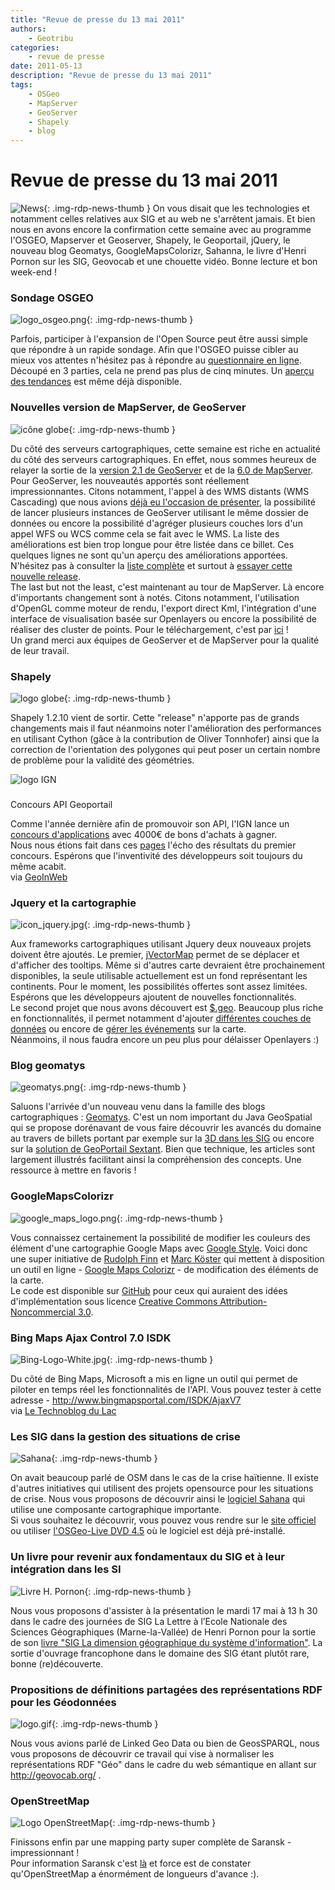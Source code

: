 ```yaml
---
title: "Revue de presse du 13 mai 2011"
authors:
    - Geotribu
categories:
    - revue de presse
date: 2011-05-13
description: "Revue de presse du 13 mai 2011"
tags:
    - OSGeo
    - MapServer
    - GeoServer
    - Shapely
    - blog
---
```


# Revue de presse du 13 mai 2011

![News](https://cdn.geotribu.fr/img/internal/icons-rdp-news/news.png "Icône news générique"){: .img-rdp-news-thumb }
On vous disait que les technologies et notamment celles relatives aux SIG et au web ne s'arrêtent jamais. Et bien nous en avons encore la confirmation cette semaine avec au programme l'OSGEO, Mapserver et Geoserver, Shapely, le Geoportail, jQuery, le nouveau blog Geomatys, GoogleMapsColorizr, Sahanna, le livre d'Henri Pornon sur les SIG, Geovocab et une chouette vidéo. Bonne lecture et bon week-end !

<!--![logo_osgeo.png](https://cdn.geotribu.fr/img/logos-icones/entreprises_association/osgeo.png "logo_osgeo.png"){: .img-rdp-news-thumb }-->

### Sondage OSGEO

![logo_osgeo.png](https://cdn.geotribu.fr/img/logos-icones/entreprises_association/osgeo.png "logo_osgeo.png"){: .img-rdp-news-thumb }


Parfois, participer à l'expansion de l'Open Source peut être aussi simple que répondre à un rapide sondage. Afin que l'OSGEO puisse cibler au mieux vos attentes n'hésitez pas à répondre au [questionnaire en ligne](http://www.surveymonkey.com/s/DS7PDYG). Découpé en 3 parties, cela ne prend pas plus de cinq minutes. Un [aperçu des tendances](http://www.osgeo.org/tyler/2011/osgeo-survey-graph2) est même déjà disponible.

<!--![icône globe](https://cdn.geotribu.fr/img/internal/icons-rdp-news/world.png "icône globe"){: .img-rdp-news-thumb }-->

### Nouvelles version de MapServer, de GeoServer

![icône globe](https://cdn.geotribu.fr/img/internal/icons-rdp-news/world.png "icône globe"){: .img-rdp-news-thumb }


Du côté des serveurs cartographiques, cette semaine est riche en actualité du côté des serveurs cartographiques. En effet, nous sommes heureux de relayer la sortie de la [version 2.1 de GeoServer](http://blog.geoserver.org/2011/05/12/geoserver-2-1/) et de la [6.0 de MapServer](http://mapserver.org/development/announce/6-0.html#announce-6-0).  
Pour GeoServer, les nouveautés apportés sont réellement impressionnantes. Citons notamment, l'appel à des WMS distants (WMS Cascading) que nous avions [déjà eu l'occasion de présenter](http://www.geotribu.net/node/321), la possibilité de lancer plusieurs instances de GeoServer utilisant le même dossier de données ou encore la possibilité d'agréger plusieurs couches lors d'un appel WFS ou WCS comme cela se fait avec le WMS. La liste des améliorations est bien trop longue pour être listée dans ce billet. Ces quelques lignes ne sont qu'un aperçu des améliorations apportées. N'hésitez pas à consulter la [liste complète](http://blog.geoserver.org/2011/05/12/geoserver-2-1/) et surtout à [essayer cette nouvelle release](http://geoserver.org/display/GEOS/GeoServer+2.1.0).  
The last but not the least, c'est maintenant au tour de MapServer. Là encore d'importants changement sont à notés. Citons notamment, l'utilisation d'OpenGL comme moteur de rendu, l'export direct Kml, l'intégration d'une interface de visualisation basée sur Openlayers ou encore la possibilité de réaliser des cluster de points. Pour le téléchargement, c'est par [ici](http://mapserver.org/download.html) !  
Un grand merci aux équipes de GeoServer et de MapServer pour la qualité de leur travail.

<!--![logo globe](https://cdn.geotribu.fr/img/internal/icons-rdp-news/world.png "Icône de globe"){: .img-rdp-news-thumb }-->

### Shapely

![logo globe](https://cdn.geotribu.fr/img/internal/icons-rdp-news/world.png "Icône de globe"){: .img-rdp-news-thumb }


Shapely 1.2.10 vient de sortir. Cette "release" n'apporte pas de grands changements mais il faut néanmoins noter l'amélioration des performances en utilisant Cython (gâce à la contribution de Oliver Tonnhofer) ainsi que la correction de l'orientation des polygones qui peut poser un certain nombre de problème pour la validité des géométries.

![logo IGN](https://cdn.geotribu.fr/img/logos-icones/entreprises_association/ign.png "IGN")
###
Concours API Geoportail

Comme l'année dernière afin de promouvoir son API, l'IGN lance un [concours d'applications](http://concours-api.ign.fr/participez.html) avec 4000€ de bons d'achats à gagner.  
Nous nous étions fait dans ces [pages](http://geotribu.net/node/305) l'écho des résultats du premier concours. Espérons que l'inventivité des développeurs soit toujours du même acabit.  
via [GeoInWeb](http://www.geoinweb.com/2011/05/07/concours-api-geoportail-2011/)

### Jquery et la cartographie
![icon_jquery.jpg](https://cdn.geotribu.fr/img/logos-icones/programmation/jquery.png "icon_jquery.jpg"){: .img-rdp-news-thumb }

Aux frameworks cartographiques utilisant Jquery deux nouveaux projets doivent être ajoutés. Le premier, [jVectorMap](http://jvectormap.owl-hollow.net/) permet de se déplacer et d'afficher des tooltips. Même si d'autres carte devraient être prochainement disponibles, la seule utilisable actuellement est un fond représentant les continents. Pour le moment, les possibilités offertes sont assez limitées. Espérons que les développeurs ajoutent de nouvelles fonctionnalités.  
Le second projet que nous avons découvert est [$.geo](http://host.appgeo.com/libs/geo/test/). Beaucoup plus riche en fonctionnalités, il permet notamment d'ajouter [différentes couches de données](http://host.appgeo.com/libs/geo/test/examples/tilingScheme.html?initService=newjersey) ou encore de [gérer les événements](http://host.appgeo.com/libs/geo/test/examples/events.html) sur la carte.  
Néanmoins, il nous faudra encore un peu plus pour délaisser Openlayers :)

<!--![geomatys.png](http://www.geotribu.net/sites/default/files/Tuto/img/Blog/divers/geomatys.png "geomatys.png"){: .img-rdp-news-thumb }-->

### Blog geomatys

![geomatys.png](http://www.geotribu.net/sites/default/files/Tuto/img/Blog/divers/geomatys.png "geomatys.png"){: .img-rdp-news-thumb }


Saluons l'arrivée d'un nouveau venu dans la famille des blogs cartographiques : [Geomatys](http://www.geomatys.com/fr/blog). C'est un nom important du Java GeoSpatial qui se propose dorénavant de vous faire découvrir les avancés du domaine au travers de billets portant par exemple sur la [3D dans les SIG](http://www.geomatys.com/fr/blog/-/blogs/de-nouvelles-problematiques-pour-la-geometrie-3d-dans-les-sig?_33_redirect=http%3A%2F%2Fwww.geomatys.com%2Ffr%2Fblog%3Fp_p_id%3D33%26p_p_lifecycle%3D0%26p_p_state%3Dnormal%26p_p_mode%3Dview%26p_p_col_id%3Dcolumn-1%26p_p_col_count%3D1) ou encore sur la [solution de GeoPortail Sextant](http://www.geomatys.com/fr/blog/-/blogs/sextant-une-solution-de-geoportail-jee-interoperable?_33_redirect=http%3A%2F%2Fwww.geomatys.com%2Ffr%2Fblog%3Fp_p_id%3D33%26p_p_lifecycle%3D0%26p_p_state%3Dnormal%26p_p_mode%3Dview%26p_p_col_id%3Dcolumn-1%26p_p_col_count%3D1). Bien que technique, les articles sont largement illustrés facilitant ainsi la compréhension des concepts. Une ressource à mettre en favoris !

<!--![google_maps_logo.png](https://cdn.geotribu.fr/img/logos-icones/entreprises_association/google/google_maps.png "google_maps_logo.png"){: .img-rdp-news-thumb }-->

### GoogleMapsColorizr

![google_maps_logo.png](https://cdn.geotribu.fr/img/logos-icones/entreprises_association/google/google_maps.png "google_maps_logo.png"){: .img-rdp-news-thumb }


Vous connaissez certainement la possibilité de modifier les couleurs des élément d'une cartographie Google Maps avec [Google Style](http://code.google.com/apis/maps/documentation/javascript/reference.html#MapTypeStyle). Voici donc une super initiative de [Rudolph Finn](http://finnrudolph.de/) et [Marc Köster](http://stadtwerk.org/) qui mettent à disposition un outil en ligne - [Google Maps Colorizr](http://googlemapscolorizr.stadtwerk.org/) - de modification des éléments de la carte.  
Le code est disponible sur [GitHub](https://github.com/stadtwerk/GoogleMapsColorizr) pour ceux qui auraient des idées d'implémentation sous licence [Creative Commons Attribution-Noncommercial 3.0](http://creativecommons.org/licenses/by-nc/3.0/).

### Bing Maps Ajax Control 7.0 ISDK
![Bing-Logo-White.jpg](http://geotribu.net/sites/default/files/Tuto/img/Blog/Bing-Logo-White.jpg "Bing-Logo-White.jpg"){: .img-rdp-news-thumb }

Du côté de Bing Maps, Microsoft a mis en ligne un outil qui permet de piloter en temps réel les fonctionnalités de l'API. Vous pouvez tester à cette adresse - <http://www.bingmapsportal.com/ISDK/AjaxV7>  
via [Le Technoblog du Lac](http://lac-conakry.blogspot.com/2011/05/bing-maps-ajax-control-70-interactive.html)

<!--![Sahana](https://cdn.geotribu.fr/img/Blog/sahanalogo.png "Sahana"){: .img-rdp-news-thumb }-->

### Les SIG dans la gestion des situations de crise

![Sahana](https://cdn.geotribu.fr/img/Blog/sahanalogo.png "Sahana"){: .img-rdp-news-thumb }


On avait beaucoup parlé de OSM dans le cas de la crise haïtienne. Il existe d'autres initiatives qui utilisent des projets opensource pour les situations de crise. Nous vous proposons de découvrir ainsi le [logiciel Sahana](https://www.slideshare.net/SahanaFOSS/sahana-brief-042310narrated?src=related_normal&rel=4949267) qui utilise une composante cartographique importante.  
Si vous souhaitez le découvrir, vous pouvez vous rendre sur le [site officiel](http://sahanafoundation.org/) ou utiliser [l'OSGeo-Live DVD 4.5](http://live.osgeo.org) où le logiciel est déjà pré-installé.

### Un livre pour revenir aux fondamentaux du SIG et à leur intégration dans les SI
![Livre H. Pornon](https://cdn.geotribu.fr/img/Blog/sig_dim_geogr_syst_info.jpg){: .img-rdp-news-thumb }

Nous vous proposons d'assister à la présentation le mardi 17 mai à 13 h 30 dans le cadre des journées de SIG La Lettre à l’Ecole Nationale des Sciences Géographiques (Marne-la-Vallée) de Henri Pornon pour la sortie de son [livre "SIG La dimension géographique du système d'information"](http://henripornon.wordpress.com/2011/04/18/louvrage-est-disponible/). La sortie d'ouvrage francophone dans le domaine des SIG étant plutôt rare, bonne (re)découverte.

<!--![logo.gif](https://cdn.geotribu.fr/img/Blog/linked_data_rdf.png "logo.gif"){: .img-rdp-news-thumb }-->

### Propositions de définitions partagées des représentations RDF pour les Géodonnées

![logo.gif](https://cdn.geotribu.fr/img/Blog/linked_data_rdf.png "logo.gif"){: .img-rdp-news-thumb }


Nous vous avions parlé de Linked Geo Data ou bien de GeosSPARQL, nous vous proposons de découvrir ce travail qui vise à normaliser les représentations RDF "Géo" dans le cadre du web sémantique en allant sur <http://geovocab.org/> .

<!--![Logo OpenStreetMap](https://cdn.geotribu.fr/img/logos-icones/OpenStreetMap/Openstreetmap.png "logo OpenStreetMap"){: .img-rdp-news-thumb }-->

### OpenStreetMap

![Logo OpenStreetMap](https://cdn.geotribu.fr/img/logos-icones/OpenStreetMap/Openstreetmap.png "logo OpenStreetMap"){: .img-rdp-news-thumb }


Finissons enfin par une mapping party super complète de Saransk - impressionnant !  
Pour information Saransk c'est [là](http://www.geotribu.net/applications/baselayers/index.php?zoom=12&lon=45.1749&lat=54.1838&l1=mapnik&l2=bingnormal&l3=googlenormal&l4=yahoonormal) et force est de constater qu'OpenStreetMap a énormément de longueurs d'avance :).

